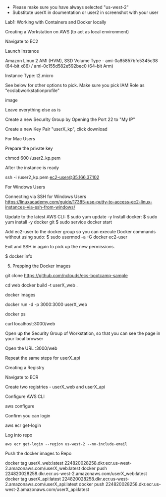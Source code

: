 
* Please make sure you have always selected "us-west-2"
* Substitute userX in doumentation or user2 in screenshot with your user


Lab1: Working with Containers and Docker locally

Creating a Workstation on AWS (to act as local environment)


Navigate to EC2

Launch Instance

Amazon Linux 2 AMI (HVM), SSD Volume Type - ami-0a85857bfc5345c38 (64-bit x86) / ami-0c155d582e592bec0 (64-bit Arm)

Instance Type: t2.micro

See below for other options to pick. Make sure you pick IAM Role as "ecslabworkstationprofile"

image

Leave everything else as is

Create a new Security Group by Opening the Port 22 to "My IP"

Create a new Key Pair "userX_kp", click download

For Mac Users

Prepare the private key

chmod 600 <PATH-TO-KEY>/user2_kp.pem 

After the instance is ready

ssh -i <PATH-TO-KEY>/user2_kp.pem ec2-user@35.166.37.102

For Windows Users

Connecting via SSH for Windows Users
https://linuxacademy.com/guide/17385-use-putty-to-access-ec2-linux-instances-via-ssh-from-windows/

Update to the latest AWS CLI:
$ sudo yum update -y
Install docker:
$ sudo yum install -y docker git
$ sudo service docker start

Add ec2-user to the docker group so you can execute Docker commands without using sudo:
$ sudo usermod -a -G docker ec2-user

Exit and SSH in again to pick up the new permissions.

$ docker info


5. Prepping the Docker images


git clone https://github.com/nclouds/ecs-bootcamp-sample

cd web
docker build -t userX_web .

docker images

docker run -d -p 3000:3000 userX_web

docker ps

curl localhost:3000/web

Open up the Security Group of Workstation, so that you can see the page in your local browser


Open the URL <public-ip>:3000/web


Repeat the same steps for userX_api


Creating a Registry

Navigate to ECR

Create two registries - userX_web and userX_api


Configure AWS CLI

aws configure


Confirm you can login

aws ecr get-login

Log into repo

`aws ecr get-login --region us-west-2 --no-include-email `

Push the docker images to Repo

docker tag userX_web:latest 224820028258.dkr.ecr.us-west-2.amazonaws.com/userX_web:latest
docker push 224820028258.dkr.ecr.us-west-2.amazonaws.com/userX_web:latest
docker tag userX_api:latest 224820028258.dkr.ecr.us-west-2.amazonaws.com/userX_api:latest
docker push 224820028258.dkr.ecr.us-west-2.amazonaws.com/userX_api:latest





